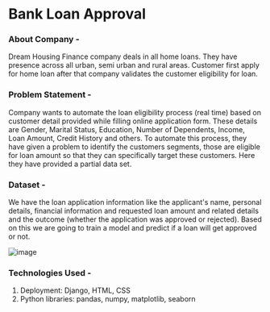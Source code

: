 # Bank Loan Approval
### About Company -
Dream Housing Finance company deals in all home loans. They have presence across all urban, semi urban and rural areas. Customer first apply for home loan after that company validates the customer eligibility for loan.

### Problem Statement -
Company wants to automate the loan eligibility process (real time) based on customer detail provided while filling online application form. These details are Gender, Marital Status, Education, Number of Dependents, Income, Loan Amount, Credit History and others. To automate this process, they have given a problem to identify the customers segments, those are eligible for loan amount so that they can specifically target these customers. Here they have provided a partial data set.

### Dataset - 
We have the loan application information like the applicant's name, personal details, financial information and requested loan amount and related details and the outcome (whether the application was approved or rejected). Based on this we are going to train a model and predict if a loan will get approved or not.

![image](https://user-images.githubusercontent.com/59911307/97811222-f7a30a80-1c9e-11eb-9d09-00bd5f46a574.png)

### Technologies Used - 
1. Deployment: Django, HTML, CSS
2. Python libraries: pandas, numpy, matplotlib, seaborn
